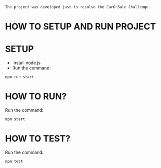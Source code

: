 `The project was developed just to resolve the CarOnSale Challenge`

# HOW TO SETUP AND RUN PROJECT
# SETUP

- Install node.js
- Run the command: 
```
npm run start
```

# HOW TO RUN?

Run the command:
```
npm start
```

# HOW TO TEST?

Run the command:
```
npm test
```
